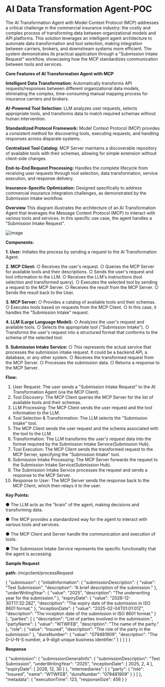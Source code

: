 # AI Data Transformation Agent-POC
 The AI Transformation Agent with Model Context Protocol (MCP) addresses a critical challenge in the commercial insurance industry: the costly and complex process of transforming data between organizational models and API platforms. This solution leverages an intelligent agent architecture to automate data transformation and tool selection, making integration between carriers, brokers, and downstream systems more efficient. The system demonstrates its practical application through a "Submission Intake Request" workflow, showcasing how the MCP standardizes communication between tools and services.

**Core Features of AI Transformation Agent with MCP**

**Intelligent Data Transformation:** Automatically transforms API requests/responses between different organizational data models, eliminating the complex, time-consuming manual mapping process for insurance carriers and brokers.

**AI-Powered Tool Selection:** LLM analyzes user requests, selects appropriate tools, and transforms data to match required schemas without human intervention.

**Standardized Protocol Framework:** Model Context Protocol (MCP) provides a consistent method for discovering tools, executing requests, and handling responses across disparate systems.

**Centralized Tool Catalog:** MCP Server maintains a discoverable repository of available tools with their schemas, allowing for simple extension without client-side changes.

**End-to-End Request Processing:** Handles the complete lifecycle from receiving user requests through tool selection, data transformation, service execution, and response delivery.

**Insurance-Specific Optimization:** Designed specifically to address commercial insurance integration challenges, as demonstrated by the Submission Intake workflow.


 **Overview**
This diagram illustrates the architecture of an AI Transformation Agent that leverages the Message Context Protocol (MCP) to interact with various tools and services. In this specific use case, the agent handles a "Submission Intake Request".


![image](https://github.developer.allianz.io/agcs/AI-Data-Transformation-Agent-POC/assets/8416/993492a8-5284-448a-bfbf-fab5eb6e6bec)

**Components:**

**1. User:** Initiates the process by sending a request to the AI Transformation Agent.

**2. MCP Client:**
  ○ Receives the user's request. 
  ○ Queries the MCP Server for available tools and their descriptions. 
  ○ Sends the user's request and tool information to the LLM. 
  ○ Receives the LLM's instructions (tool selection and transformed query).
  ○ Executes the selected tool by sending a request to the MCP Server.
  ○ Receives the result from the MCP Server. ○ Sends the result back to the User. 
  
**3. MCP Server:**
  ○ Provides a catalog of available tools and their schemas.
  ○ Executes tools based on requests from the MCP Client.
  ○ In this case, it handles the "Submission Intake" request.
  
**4. LLM (Large Language Model):**
  ○ Analyzes the user's request and available tools.
  ○ Selects the appropriate tool ("Submission Intake").
  ○ Transforms the user's request into a structured format that conforms to the schema of the selected tool.
  
**5. Submission Intake Service:**
  ○ This represents the actual service that processes the submission intake request. It could be a backend API, a database, or any other system.
  ○ Receives the transformed request from the MCP Server.
  ○ Processes the submission data. ○ Returns a response to the MCP Server.

**Flow:**

1. User Request: The user sends a "Submission Intake Request" to the AI Transformation Agent (via the MCP Client). 
2. Tool Discovery: The MCP Client queries the MCP Server for the list of available tools and their schemas. 
3. LLM Processing: The MCP Client sends the user request and the tool information to the LLM. 
4. Tool Selection & Transformation: The LLM selects the "Submission Intake" tool. 
5. The MCP Client sends the user request and the schema associated with the tool to the LLM. 
6. Transformation: The LLM transforms the user's request data into the format required by the Submission Intake Service(Submission Hub). 
7. Tool Execution: The MCP Client sends the transformed request to the MCP Server, specifying the "Submission Intake" tool. 
8. Submission Intake Processing: The MCP Server forwards the request to the Submission Intake Service(Submission Hub). 
9. The Submission Intake Service processes the request and sends a response to the MCP Server. 
10. Response to User: The MCP Server sends the response back to the MCP Client, which then relays it to the user.

**Key Points:** 

● The LLM acts as the "brain" of the agent, making decisions and transforming data.

● The MCP provides a standardized way for the agent to interact with various tools and services.

● The MCP Client and Server handle the communication and execution of tools.

● The Submission Intake Service represents the specific functionality that the agent is accessing.

**Sample Request**

**path:** /mcpclient/processRequest


{
  "submission": {
    "initialInformation": {
      "submissionDescription": {
        "value": "Test Submission",
        "description": "A brief description of the submission."
      },
      "underWritingYear": {
        "value": "2025",
        "description": "The underwriting year for the submission."
      },
      "expiryDate": {
        "value": "2026-12-30T17:32:28Z",
        "description": "The expiry date of the submission in ISO 8601 format."
      },
      "inceptionDate": {
        "value": "2025-02-04T01:01:01Z",
        "description": "The inception date of the submission in ISO 8601 format."
      }
    },
    "parties": [
      {
        "description": "List of parties involved in the submission.",
        "partyName": {
          "value": "WTWFEB",
          "description": "The name of the party."
        },
        "role": {
          "value": "Insured",
          "description": "The role of the party in the submission."
        },
        "dunsNumber": {
          "value": "079481909",
          "description": "The D-U-N-S number, a 9-digit unique business identifier."
        }
      }
    ]
  }
}

**Response**

{
    "submission": {
        "submissionGeneralInfo": {
            "submissionDescription": "Test Submission",
            "underWritingYear": "2025",
            "inceptionDate": [
                2025,
                2,
                4
            ],
            "expiryDate": [
                2026,
                12,
                30
            ]
        },
        "intermediaries": [
            {
                "party": {
                    "role": "Insured",
                    "name": "WTWFEB",
                    "dunsNumber": "079481909"
                }
            }
        ]
    },
    "metadata": {
        "executionTime": 123,
        "responseSize": 456
    }
}
